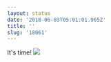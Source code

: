 ```yaml
---
layout: status
date: '2018-06-03T05:01:01.965Z'
title: ''
slug: '18061'
---
```

It&#39;s time!
![](http://share.hartl.co/wwdc18-1.jpg)
